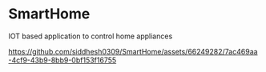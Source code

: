 # SmartHome
IOT based application to control home appliances


https://github.com/siddhesh0309/SmartHome/assets/66249282/7ac469aa-4cf9-43b9-8bb9-0bf153f16755

